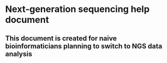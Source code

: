 # Next-generation sequencing help document
## This document is created for naive bioinformaticians planning to switch to NGS data analysis
